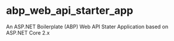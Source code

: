 # abp_web_api_starter_app
An ASP.NET Boilerplate (ABP) Web API Stater Application based on ASP.NET Core 2.x
